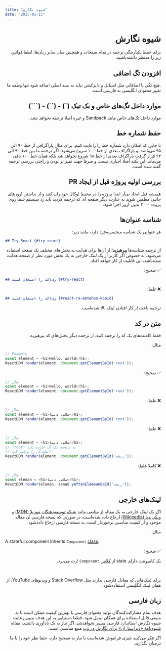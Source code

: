 ```yaml
---
title: "شیوه نگارش"
date: "2025-01-15"
---
```

<h1 dir="rtl">شیوه‌ نگارش</h1>

<p dir="rtl" style="font-family:'vazirmatn'">
برای حفظ یکپارچگی ترجمه در تمام صفحات و همچنین میان سایر زبان‌ها، لطفا قوانین زیر را مدنظر داشته‌باشید.
</p>


<h2 dir="rtl"> افزودن تگ اضافی </h2>

<p dir="rtl">  .هیچ تگی یا اضافاتی مثل استایل و دایرکشن نباید به سند اصلی اضافه شود تنها وظفه ما تغییر محتوای انگلیسی به فارسی است.  </p>

<h2 dir="rtl"> موارد داخل تگ‌های خاص و بک تیک (`) - (``) - (```) </h2>

<p dir="rtl"> موارد داخل تگ‌های خاص مانند Sandpack و غیره اصلا ترجمه نخواهد نشد. </p>

<h2 dir="rtl"> حفظ شماره خط </h2>

<p dir="rtl"> تا جایی که امکان دارد شماره خط را راعایت کنیم. برای مثال پاراگرافی از خط ۹۰ الی ۹۵ می‌باشد. و پاراگراف بعدی از خط ۱۰۰ شروع می‌شود. اگر ترجمه ما بین خط ۹۰ الی ۹۳ قرار گرفت پاراگراف بعدی از خط ۹۸ شروع نخواهد شد بلکه همان خط ۱۰۰ باقی می‌ماند. این نکته اصلا اجباری نیست و صرفا جهت تمیز تر بودن و راحتی بررسی ترجمه گفته شده است. </p>

<h2 dir="rtl"> بررسی اولیه پروژه قبل از ایجاد PR </h2>

<p dir="rtl"> همیشه قبل ایجاد پی‌آر ابتدا پروژه را در محیط لوکال خود ران کنید و از نداشتن ارور‌های جانبی مطمین شوید به عبارت دیگر صفحه ای که ترجمه کردید باید رد سیستم شما روی پروت ۳۰۰۰ بدون ارور اجرا شود. </p>


<h2 dir="rtl">شناسه عنوان‌ها</h2>

<p dir="rtl">هر عنوانی یک شناسه منحصربه‌فرد دارد، مانند زیر:</p>

```md
## Try React {#try-react}
```
<p dir="rtl">از ترجمه شناسه‌ها <b>بپرهیزید</b>! از آن‌ها برای هدایت به بخش‌های مختلف یک صفحه استفاده می‌شود. به خصوص اگر کاربر از یک لینک خارجی به یک بخش مورد نظر از صفحه هدایت شده‌باشد، این قابلیت از کار خواهد افتاد.</p>


<p dir="rtl">✅ صحیح:</p>

```md
## ری‌اکت را امتحان کنید {#try-react}
```

<p dir="rtl">❌ غلط:</p>

```md
## ری‌اکت را امتحان کنید {#react-ra-emtehan-konid}
```
<p dir="rtl">ترجمه باعث از کار افتادن لینک بالا شده‌است.</p>


<h2 dir="rtl">متن در کد</h2>
<p dir="rtl">
فقط کامنت‌های یک کد را ترجمه کنید. از ترجمه دیگر بخش‌های کد بپرهیزید.
</p>

<p dir="rtl">مثال:</p>

```js
// Example
const element = <h1>Hello, world</h1>;
ReactDOM.render(element, document.getElementById('root'));
```

<p dir="rtl">✅ صحیح:</p>

```js
// مثال
const element = <h1>Hello, world</h1>;
ReactDOM.render(element, document.getElementById('root'));
```

<p dir="rtl">❌ غلط:</p>

```js
// مثال
const element = <h1>سلام، دنیا</h1>;
ReactDOM.render(element, document.getElementById('root'));
```

<p dir="rtl">❌ غلط:</p>

```js
// مثال
const element = <h1>سلام، دنیا</h1>;
// "root" به شناسه یک تگ اشاره دارد
// نباید آن را ترجمه کرد!
ReactDOM.render(element, document.getElementById('ریشه'));
```

<p dir="rtl">❌ کاملا غلط:</p>

```js
// مثال
const eleman = <h1>سلام، دنیا</h1>;
ReactDOM.render(eleman, sanad.yaftanElemeanBaId('ریشه'));

```
<h2 dir="rtl">لینک‌های خارجی</h2>
<p dir="rtl">
اگر یک لینک خارجی به یک مقاله از منابعی مانند <a href="https://developer.mozilla.org/fa/" taget="_blank">شبکه توسعه‌دهنگان موزیلا (MDN)</a> و <a href="https://en.wikipedia.org/wiki/Main_Page" taget="_blank">ویکی‌پدیا (Wikipedia)</a>  ارجاع داده‌  شده‌است، در صورتی که نسخه فارسی آن مقاله موجود و از کیفیت مناسبی برخوردار است، به نسخه فارسی ارجاع داده‌شود.
</p>

<p dir="rtl">مثال:</p>

<p>
A stateful component inherits <code>Component</code> <a href="https://en.wikipedia.org/wiki/Class_(computer_programming)" target="_blank">class</a>.
</p>



<p dir="rtl">✅ صحیح:</p>
<p dir="rtl">
یک کامپوننت دارای state از <a href="https://fa.wikipedia.org/wiki/%DA%A9%D9%84%D8%A7%D8%B3_(%D8%A8%D8%B1%D9%86%D8%A7%D9%85%D9%87%E2%80%8C%D9%86%D9%88%DB%8C%D8%B3%DB%8C)" target="_blank">کلاس</a> <code>Component</code> ارث می‌برد.
</p>
<br />
<p dir="rtl">
برای لینک‌هایی که معادل فارسی ندارند مثل Stack Overflow و ویدیو‌های YouTube، از همان لینک انگلیسی استفاده‌شود.
</p>

<h2 dir="rtl">زبان فارسی</h2>
<p dir="rtl">
هدف تمام مشارکت‌کنندگان تولید محتوای فارسی با بهترین کیفیت ممکن است تا به منبعی قابل استفاده برای همگان تبدیل شود. قطعا دستیابی به این هدف بدون رعایت شیوه‌ نگارش استاندارد فارسی میسر نخواهد‌شد. اگر نیاز به یک یادآوری داشتید، مقاله <a href="https://virastaran.net/a/v/m/e/eh/148/" target="_blank">شیوه‌نامۀ «ویراستاران» برای نگارش در وب</a> منبع مناسبی است.
</p>
<p dir="rtl">
اگر فکر می‌کنید چیزی فراموش شده‌است یا نیاز به تصحیح دارد، حتما نظر خود را با ما درمیان بگذارید.
</p>
